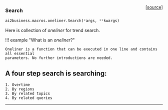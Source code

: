 <span style="float:right;">[[source]](https://github.com/ai2business/ai2business/blob/main/ai2business/macros/oneliner.py#L22)</span>

### Search


```python
ai2business.macros.oneliner.Search(*args, **kwargs)
```


Here is collection of *oneliner* for trend search.

!!! example "What is an *oneliner*?"

    Oneliner is a function that can be executed in one line and contains all essential
    parameters. No further introductions are needed.

## A four step search is searching:

    1. Overtime
    2. By regions
    3. By related topics
    4. By related queries


----


